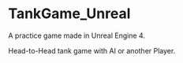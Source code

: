 # TankGame_Unreal
A practice game made in Unreal Engine 4.

Head-to-Head tank game with AI or another Player.
